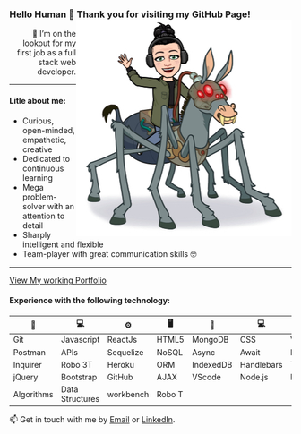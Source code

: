 ### Hello Human 👋 Thank you for visiting my GitHub Page! <a><img align="right" src="https://github.com/Q118/q118/blob/master/cartonn.jpg"></a>
<a align="right"><p align="right">🤔 I’m on the lookout for my first job as a full stack web developer. <p> </a>

------
#### Litle about me:
* Curious, open-minded, empathetic, creative
* Dedicated to continuous learning
* Mega problem-solver with an attention to detail
* Sharply intelligent and flexible 
* Team-player with great communication skills 🤓 
------


[View My working Portfolio](https://q118.github.io/shelby.anne/)


#### Experience with the following technology:
🧰 | 💻  |  ⚙️ | 🖥️ | 🧰 | 💻  |  ⚙️ | 🖥️ 
------------ | ------------- | ------------- | ------------- | ------------ | ------------- | ------------- | -------------
Git|Javascript|ReactJs|HTML5|MongoDB|CSS|VueJS|MVC
Postman|APIs|Sequelize|NoSQL|Async|Await|Express|PWAs
Inquirer|Robo 3T|Heroku|ORM|IndexedDB|Handlebars|TDD|JSON
jQuery|Bootstrap|GitHub|AJAX|VScode|Node.js|Mongoose|mySQL
Algorithms|Data Structures|workbench|Robo T


📫 Get in touch with me by [Email](mailto:shelbyfish91@gmail.com) or [LinkedIn](https://www.linkedin.com/in/shelby-anne-bb84131a4/).


